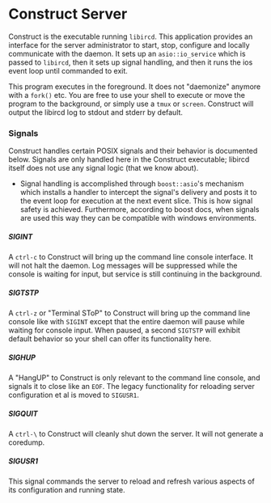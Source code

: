 # Construct Server

Construct is the executable running `libircd`. This application provides an
interface for the server administrator to start, stop, configure and locally
communicate with the daemon. It sets up an `asio::io_service` which is passed
to `libircd`, then it sets up signal handling, and then it runs the ios event
loop until commanded to exit.

This program executes in the foreground. It does not "daemonize" anymore with a
`fork()` etc. You are free to use your shell to execute or move the program
to the background, or simply use a `tmux` or `screen`. Construct will output
the libircd log to stdout and stderr by default.

### Signals

Construct handles certain POSIX signals and their behavior is documented
below. Signals are only handled here in the Construct executable; libircd
itself does not use any signal logic (that we know about).

* Signal handling is accomplished through `boost::asio`'s mechanism which
installs a handler to intercept the signal's delivery and posts it to the
event loop for execution at the next event slice. This is how signal safety
is achieved. Furthermore, according to boost docs, when signals are used
this way they can be compatible with windows environments.

##### SIGINT

A `ctrl-c` to Construct will bring up the command line console interface. It
will not halt the daemon. Log messages will be suppressed while the console
is waiting for input, but service is still continuing in the background.

##### SIGTSTP

A `ctrl-z` or "Terminal SToP" to Construct will bring up the command line
console like with `SIGINT` except that the entire daemon will pause while
waiting for console input. When paused, a second `SIGTSTP` will exhibit default
behavior so your shell can offer its functionality here.

##### SIGHUP

A "HangUP" to Construct is only relevant to the command line console, and
signals it to close like an `EOF`. The legacy functionality for reloading
server configuration et al is moved to `SIGUSR1`.

##### SIGQUIT

A `ctrl-\` to Construct will cleanly shut down the server. It will not generate
a coredump.

##### SIGUSR1

This signal commands the server to reload and refresh various aspects of its
configuration and running state.
